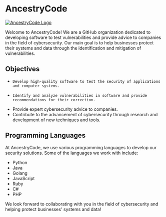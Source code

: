 # AncestryCode

[![AncestryCode Logo](https://avatars.githubusercontent.com/u/75043853?s=200&v=4)](https://github.com/AncentryCode)

Welcome to AncestryCode! We are a GitHub organization dedicated to developing software to test vulnerabilities and provide advice to companies in the field of cybersecurity. Our main goal is to help businesses protect their systems and data through the identification and mitigation of vulnerabilities.

## Objectives

-     Develop high-quality software to test the security of applications and computer systems.
-     Identify and analyze vulnerabilities in software and provide recommendations for their correction.
-   Provide expert cybersecurity advice to companies.
-    Contribute to the advancement of cybersecurity through research and development of new techniques and tools.

## Programming Languages

At AncestryCode, we use various programming languages to develop our security solutions. Some of the languages we work with include:

- Python
- Java
- Golang
- JavaScript
- Ruby
- C#
- PHP


We look forward to collaborating with you in the field of cybersecurity and helping protect businesses' systems and data!
